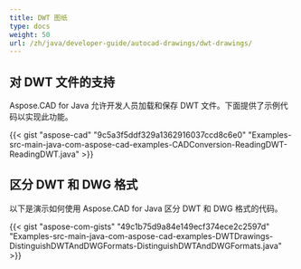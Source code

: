 ```yaml
---
title: DWT 图纸
type: docs
weight: 50
url: /zh/java/developer-guide/autocad-drawings/dwt-drawings/
---
```


## **对 DWT 文件的支持**
Aspose.CAD for Java 允许开发人员加载和保存 DWT 文件。下面提供了示例代码以实现此功能。

{{< gist "aspose-cad" "9c5a3f5ddf329a1362916037ccd8c6e0" "Examples-src-main-java-com-aspose-cad-examples-CADConversion-ReadingDWT-ReadingDWT.java" >}}

## **区分 DWT 和 DWG 格式**
以下是演示如何使用 Aspose.CAD for Java 区分 DWT 和 DWG 格式的代码。

{{< gist "aspose-com-gists" "49c1b75d9a84e149ecf374ece2c2597d" "Examples-src-main-java-com-aspose-cad-examples-DWTDrawings-DistinguishDWTAndDWGFormats-DistinguishDWTAndDWGFormats.java" >}}
